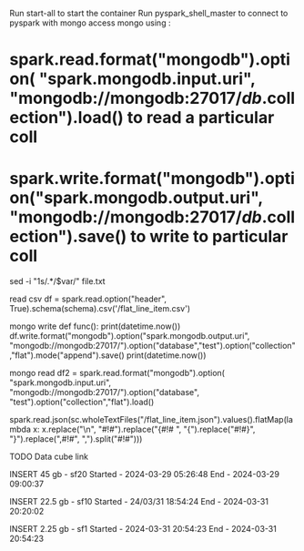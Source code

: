 Run start-all to start the container
Run pyspark_shell_master to connect to pyspark with mongo access mongo using :

# spark.read.format("mongodb").option( "spark.mongodb.input.uri", "mongodb://mongodb:27017/$db.$collection").load() to read a particular coll
# spark.write.format("mongodb").option("spark.mongodb.output.uri", "mongodb://mongodb:27017/$db.$collection").save() to write to particular coll
sed -i "1s/.*/$var/" file.txt

read csv
df = spark.read.option("header", True).schema(schema).csv('/flat_line_item.csv')

mongo write
def func():
    print(datetime.now())
    df.write.format("mongodb").option("spark.mongodb.output.uri", "mongodb://mongodb:27017/").option("database","test").option("collection","flat").mode("append").save()
    print(datetime.now())

mongo read
df2 = spark.read.format("mongodb").option( "spark.mongodb.input.uri", "mongodb://mongodb:27017/").option("database", "test").option("collection","flat").load()

spark.read.json(sc.wholeTextFiles("/flat_line_item.json").values().flatMap(lambda x: x.replace("\n", "#!#").replace("{#!# ", "{").replace("#!#}", "}").replace(",#!#", ",").split("#!#")))

TODO
Data cube link 

INSERT 45 gb - sf20
    Started - 2024-03-29 05:26:48
    End -  2024-03-29 09:00:37

INSERT 22.5 gb - sf10
    Started - 24/03/31 18:54:24
    End - 2024-03-31 20:20:02

INSERT 2.25 gb - sf1
    Started - 2024-03-31 20:54:23
    End - 2024-03-31 20:54:23
